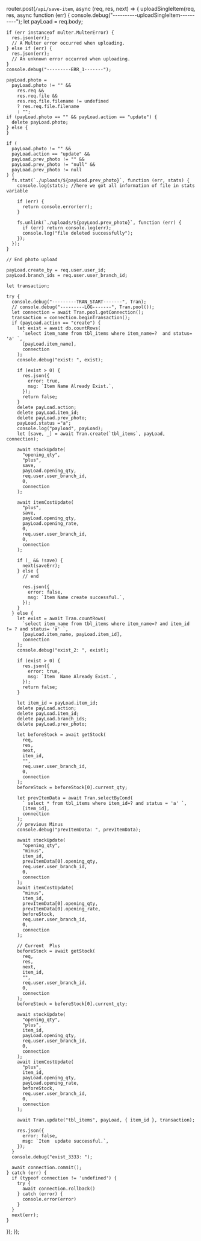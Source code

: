 router.post(`/api/save-item`, async (req, res, next) => {
  uploadSingleItem(req, res, async function (err) {
    console.debug("----------uploadSingleItem----------");
    let payLoad = req.body;

    if (err instanceof multer.MulterError) {
      res.json(err);
      // A Multer error occurred when uploading.
    } else if (err) {
      res.json(err);
      // An unknown error occurred when uploading.
    }
    console.debug("---------ERR_1-------");

    payLoad.photo =
      payLoad.photo != "" &&
        res.req &&
        res.req.file &&
        res.req.file.filename != undefined
        ? res.req.file.filename
        : "";
    if (payLoad.photo == "" && payLoad.action == "update") {
      delete payLoad.photo;
    } else {
    }

    if (
      payLoad.photo != "" &&
      payLoad.action == "update" &&
      payLoad.prev_photo != "" &&
      payLoad.prev_photo != "null" &&
      payLoad.prev_photo != null
    ) {
      fs.stat(`./uploads/${payLoad.prev_photo}`, function (err, stats) {
        console.log(stats); //here we got all information of file in stats variable

        if (err) {
          return console.error(err);
        }

        fs.unlink(`./uploads/${payLoad.prev_photo}`, function (err) {
          if (err) return console.log(err);
          console.log("file deleted successfully");
        });
      });
    }

    // End photo upload

    payLoad.create_by = req.user.user_id;
    payLoad.branch_ids = req.user.user_branch_id;

    let transaction;

    try {
      console.debug("---------TRAN_START-------", Tran);
      // console.debug("---------LOG-------", Tran.pool());
      let connection = await Tran.pool.getConnection();
      transaction = connection.beginTransaction();
      if (payLoad.action == "create") {
        let exist = await db.countRows(
          `select item_name from tbl_items where item_name=?  and status= 'a' `,
          [payLoad.item_name],
          connection
        );
        console.debug("exist: ", exist);

        if (exist > 0) {
          res.json({
            error: true,
            msg: `Item Name Already Exist.`,
          });
          return false;
        }
        delete payLoad.action;
        delete payLoad.item_id;
        delete payLoad.prev_photo;
        payLoad.status ="a";
        console.log("payload", payLoad);
        let [save, _] = await Tran.create(`tbl_items`, payLoad, connection);

        await stockUpdate(
          "opening_qty",
          "plus",
          save,
          payLoad.opening_qty,
          req.user.user_branch_id,
          0,
          connection
        );

        await itemCostUpdate(
          "plus",
          save,
          payLoad.opening_qty,
          payLoad.opening_rate,
          0,
          req.user.user_branch_id,
          0,
          connection
        );

        if (_ && !save) {
          next(saveErr);
        } else {
          // end

          res.json({
            error: false,
            msg: `Item Name create successful.`,
          });
        }
      } else {
        let exist = await Tran.countRows(
          `select item_name from tbl_items where item_name=? and item_id != ? and status= 'a' `,
          [payLoad.item_name, payLoad.item_id],
          connection
        );
        console.debug("exist_2: ", exist);

        if (exist > 0) {
          res.json({
            error: true,
            msg: `Item  Name Already Exist.`,
          });
          return false;
        }

        let item_id = payLoad.item_id;
        delete payLoad.action;
        delete payLoad.item_id;
        delete payLoad.branch_ids;
        delete payLoad.prev_photo;

        let beforeStock = await getStock(
          req,
          res,
          next,
          item_id,
          "",
          req.user.user_branch_id,
          0,
          connection
        );
        beforeStock = beforeStock[0].current_qty;

        let prevItemData = await Tran.selectByCond(
          ` select * from tbl_items where item_id=? and status = 'a' `,
          [item_id],
          connection
        );
        // previous Minus
        console.debug("prevItemData: ", prevItemData);

        await stockUpdate(
          "opening_qty",
          "minus",
          item_id,
          prevItemData[0].opening_qty,
          req.user.user_branch_id,
          0,
          connection
        );
        await itemCostUpdate(
          "minus",
          item_id,
          prevItemData[0].opening_qty,
          prevItemData[0].opening_rate,
          beforeStock,
          req.user.user_branch_id,
          0,
          connection
        );

        // Current  Plus
        beforeStock = await getStock(
          req,
          res,
          next,
          item_id,
          "",
          req.user.user_branch_id,
          0,
          connection
        );
        beforeStock = beforeStock[0].current_qty;

        await stockUpdate(
          "opening_qty",
          "plus",
          item_id,
          payLoad.opening_qty,
          req.user.user_branch_id,
          0,
          connection
        );
        await itemCostUpdate(
          "plus",
          item_id,
          payLoad.opening_qty,
          payLoad.opening_rate,
          beforeStock,
          req.user.user_branch_id,
          0,
          connection
        );

        await Tran.update("tbl_items", payLoad, { item_id }, transaction);

        res.json({
          error: false,
          msg: `Item  update successful.`,
        });
      }
      console.debug("exist_3333: ");

      await connection.commit();
    } catch (err) {
      if (typeof connection != 'undefined') {
        try {
          await connection.rollback()
        } catch (error) {
          console.error(error)
        }
      }
      next(err);
    }
  });
});
